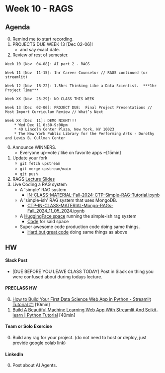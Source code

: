 # Week 10 - RAGS

## Agenda
0. Remind me to start recording. 
0. PROJECTS DUE WEEK 13 [Dec 02-06]!  
    * and say exact date.
0. Review of rest of semester. 
```
Week 10 [Nov  04-08]: AI part 2 - RAGS 

Week 11 [Nov  11-15]: 1hr Career Counselor // RAGS continued (or streamlit)

Week 12 [Nov  18-22]: 1.5hrs Thinking Like a Data Scientist.  ***1hr Project Time*** 

Week XX [Nov  25-29]: NO CLASS THIS WEEK

Week 13 [Dec  02-06]: PROJECT DUE:  Final Project Presentations // Most Import Curriculum Review // What’s Next

Week XX [Dec  11]: DEMO NIGHT!!!
    * Wed Dec 11 6:30-9:00pm
    * 40 Lincoln Center Plaza, New York, NY 10023
    * The New York Public Library for the Performing Arts - Dorothy and Lewis B. Cullman Center
```

0. Announce WINNERS.  
    * Everyone up-vote / like on favorite apps ~[15min]
0. Update your fork
	* `git fetch upstream`
	* `git merge upstream/main`
	* `git push`
0. RAGS [Lecture Slides](https://docs.google.com/presentation/d/1s90CI7Ecqnw8z0CkiLzalYkOjlvh_e4Sh-Py-sOaQG4/edit#slide=id.g2bec4bedd49_0_6)
0. Live Coding a RAG system
    * A 'simple' RAG system. 
        * [IN-CLASS-MATERIAL-Fall-2024-CTP-Simple-RAG-Tutorial.ipynb](https://colab.research.google.com/drive/1ppEgyWLgqRORZpGlRnPxGIHQlrgOJgNc?usp=sharing)
    * A 'simple-ish' RAG system that uses MongoDB.
        * [CTP-IN-CLASS-MATERIAL-Mongo-RAGs-Fall_2024_11_05_2024.ipynb](https://colab.research.google.com/drive/1wyJ0tdPKd2aNgeGQ-ZE25CuZcago_9uI#scrollTo=vxYZpoi3dgfL)
    * A [HuggingFace space](https://huggingface.co/spaces/GeorgiosIoannouCoder/cuny-tech-prep-tutorial-5) running the simple-ish rag system
        * [Code](https://huggingface.co/spaces/GeorgiosIoannouCoder/cuny-tech-prep-tutorial-5/tree/main) for said space
    * Super awesome code production code doing same things. 
        * [Hard but great code](https://colab.research.google.com/drive/1krxJGOsEbV5rImSZ4nClCuJ5yQYeYr_Y) doing same things as above


## HW

#### Slack Post
* [DUE BEFORE YOU LEAVE CLASS TODAY] Post in Slack on thing you were confused about during todays lecture. 

#### PRECLASS HW
0. [How to Build Your First Data Science Web App in Python - Streamlit Tutorial #1](https://www.youtube.com/watch?v=ZZ4B0QUHuNc&list=PLgkF0qak9G4-TC9_tKW1V4GRcJ9cdmnlx&index=13&ab_channel=DataProfessor) [10min]
0. [Build A Beautiful Machine Learning Web App With Streamlit And Scikit-learn | Python Tutorial](https://www.youtube.com/watch?v=Klqn--Mu2pE&ab_channel=PatrickLoeber) [40min]


#### Team or Solo Exercise
0. Build any rag for your project. (do not need to host or deploy, just provide google colab link)


#### LinkedIn
0. Post about AI Agents.